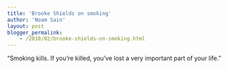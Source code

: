 ```yaml
---
title: 'Brooke Shields on smoking'
author: 'Noam Sain'
layout: post
blogger_permalink:
    - /2010/02/brooke-shields-on-smoking.html
---
```


“Smoking kills. If you’re killed, you’ve lost a very important part of your life.”
